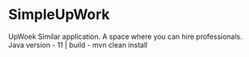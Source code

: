 # SimpleUpWork
UpWoek Similar application. A space where you can hire professionals.
Java version - 11 | build - mvn clean install 
